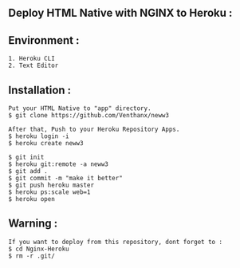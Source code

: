 ## Deploy HTML Native with NGINX to Heroku :

## Environment :
```
1. Heroku CLI
2. Text Editor
```

## Installation :
```
Put your HTML Native to "app" directory.
$ git clone https://github.com/Venthanx/neww3

After that, Push to your Heroku Repository Apps.
$ heroku login -i
$ heroku create neww3

$ git init
$ heroku git:remote -a neww3
$ git add .
$ git commit -m "make it better"
$ git push heroku master
$ heroku ps:scale web=1
$ heroku open
```

## Warning :
```
If you want to deploy from this repository, dont forget to :
$ cd Nginx-Heroku
$ rm -r .git/
```